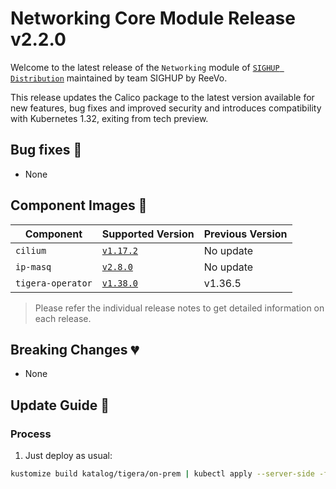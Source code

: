 # Networking Core Module Release v2.2.0

Welcome to the latest release of the `Networking` module of [`SIGHUP Distribution`](https://github.com/sighupio/distribution) maintained by team SIGHUP by ReeVo.

This release updates the Calico package to the latest version available for new features, bug fixes and improved security and introduces compatibility with Kubernetes 1.32, exiting from tech preview.

## Bug fixes 🐞

- None

## Component Images 🚢

| Component         | Supported Version                                                                | Previous Version |
| ----------------- | -------------------------------------------------------------------------------- | ---------------- |
| `cilium`          | [`v1.17.2`](https://github.com/cilium/cilium/releases/tag/v1.17.2)               | No update        |
| `ip-masq`         | [`v2.8.0`](https://github.com/kubernetes-sigs/ip-masq-agent/releases/tag/v2.8.0) | No update        |
| `tigera-operator` | [`v1.38.0`](https://github.com/tigera/operator/releases/tag/v1.38.0)             | v1.36.5          |

> Please refer the individual release notes to get detailed information on each release.

## Breaking Changes 💔

- None

## Update Guide 🦮

### Process

1. Just deploy as usual:

```bash
kustomize build katalog/tigera/on-prem | kubectl apply --server-side -f -
```
